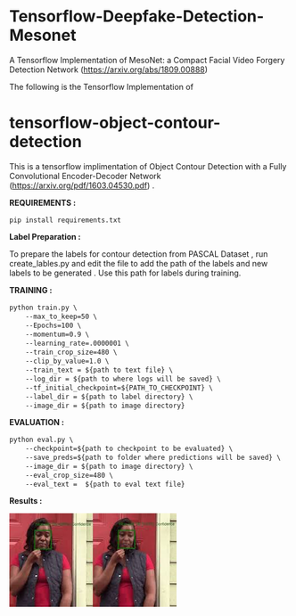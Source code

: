 # Tensorflow-Deepfake-Detection-Mesonet
A Tensorflow Implementation of MesoNet: a Compact Facial Video Forgery Detection Network (https://arxiv.org/abs/1809.00888)


The following is the Tensorflow Implementation of 

# tensorflow-object-contour-detection

This is a tensorflow implimentation of Object Contour Detection with a Fully Convolutional Encoder-Decoder Network (https://arxiv.org/pdf/1603.04530.pdf) . 

**REQUIREMENTS :**

```
pip install requirements.txt
```
**Label Preparation :**

To prepare the labels for contour detection from PASCAL Dataset , run create_lables.py and edit the file to add the path of the labels and new labels to be generated . Use this path for labels during training. 

**TRAINING :**

```
python train.py \
    --max_to_keep=50 \
    --Epochs=100 \
    --momentum=0.9 \
    --learning_rate=.0000001 \
    --train_crop_size=480 \
    --clip_by_value=1.0 \
    --train_text = ${path to text file} \
    --log_dir = ${path to where logs will be saved} \
    --tf_initial_checkpoint=${PATH_TO_CHECKPOINT} \
    --label_dir = ${path to label directory} \
    --image_dir = ${path to image directory}
```
**EVALUATION :**
```
python eval.py \
    --checkpoint=${path to checkpoint to be evaluated} \
    --save_preds=${path to folder where predictions will be saved} \
    --image_dir = ${path to image directory} \
    --eval_crop_size=480 \
    --eval_text =  ${path to eval text file}

```
**Results :**

<img src="./images (36).jpeg" alt="Image_1"/>

<!-- <img src="./000999.png" alt="prediction_1"/>

<img src="./000129.jpg" alt="Image_1"/>

<img src="./000129.png" alt="prediction_1"/>
 -->
